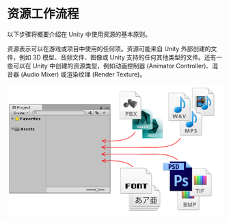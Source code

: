 资源工作流程
==============

以下步骤将概要介绍在 Unity 中使用资源的基本原则。

资源表示可以在游戏或项目中使用的任何项。资源可能来自 Unity 外部创建的文件，例如 3D 模型、音频文件、图像或 Unity 支持的任何其他类型的文件。还有一些可以在 Unity 中创建的资源类型，例如动画控制器 (Animator Controller)、混音器 (Audio Mixer) 或渲染纹理 (Render Texture)。

![可以导入 Unity 的部分资源类型](../uploads/Main/AssetWorkflowImportingFiles.png)

